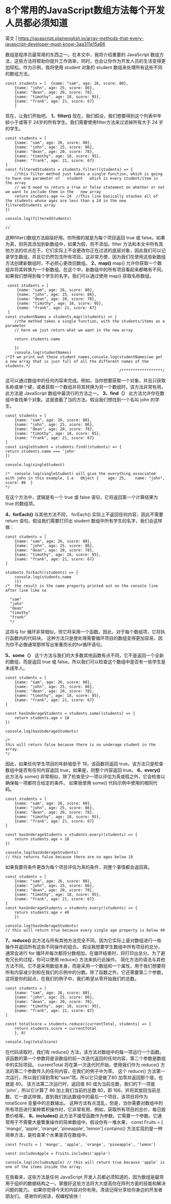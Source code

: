 # 8个常用的JavaScript数组方法每个开发人员都必须知道
英文 | https://javascript.plainenglish.io/array-methods-that-every-javascript-developer-must-know-3aa311e15a66

数组是程序员最常用的东西之一。在本文中，我将介绍重要的 JavaScript 数组方法，这些方法将帮助你提升工作效率，同时，也会让你作为开发人员的生活变得更加轻松。作为示例，我将使用 student 对象的 student 数组来处理所有这些不同的数组方法。

```
const students = [  {name: "sam", age: 26, score: 80},  
    {name: "john", age: 25, score: 86},  
    {name: "dean", age: 20, score: 78},  
    {name: "timothy", age: 18, score: 95},  
    {name: "frank", age: 21, score: 67}
    ]
```
现在，让我们开始吧。
**1、filter()**
现在，我们假设，我们想要得到这个列表中年龄小于或等于 24岁的所有学生。我们需要使用filter方法来过滤掉所有大于 24 岁的学生。
```
const students = [  
    {name: "sam", age: 26, score: 80},  
    {name: "john", age: 25, score: 86},  
    {name: "dean", age: 20, score: 78},  
    {name: "timothy", age: 18, score: 95},  
    {name: "frank", age: 21, score: 67}
] 
const filteredStudents = students.filter((students) => {  
    //this filter method just takes a single function, which is going to have one parameter of   student   which is every student/item in the array  
    // we'd need to return a true or false statement on whether or not we want to include them in the   new array  
	return students.age <= 24  //This line basically stashes all of the students whose ages are less than a 24 in the new   filteredStudents array
})

console.log(filteredStudents)

//
```
这种filter()数组方法超级好用。你所做的就是为每个项目返回 true 或 false。如果为真，则将其添加到新数组中，如果为假，则不添加。filter 方法和本文中所有其他方法的优点在于，它们实际上不会更改你正在过滤的底层对象，因此我们可以记录学生数组，并且它仍然包含所有项目。这非常方便，因为我们在使用这些新数组方法创建新数组时，不必担心更改旧数组。
**2、map()**
map() 允许你获取一个数组并将其转换为一个新数组。在这个中，新数组中的所有项目看起来都略有不同。如果我们想得到每个学生的名字。我们可以通过使用 map() 获取名称数组。
```
 const students = [  
     {name: "sam", age: 26, score: 80},  
     {name: "john", age: 25, score: 86},  
     {name: "dean", age: 20, score: 78},  
     {name: "timothy", age: 18, score: 95},  
     {name: "frank", age: 21, score: 67}
 ] 
const studentNames = students.map((students) => {
    //the method takes a single function, with the students/items as a parameter
    // here we just return what we want in the new array

    return students.name

    })
	console.log(studentNames)
/*If we print out these student names,console.log(studentNames)we get a new array that is just full of all the different names of the students.*/
                                                  /******************/
```
这可以通过数组中的任何内容来完成。例如，当你想要获取一个对象，并且只获取名称或单个键，或者获取一个数组并将其转换为另一个数组时，该方法非常有用。此方法是 JavaScript 数组中最流行的方法之一。
**3、find（）**
此方法允许你在数组中查找单个对象。这是直截了当的方法。假设我们想找到一个名叫 john 的学生。
```
const students = [  
    {name: "sam", age: 26, score: 80},  
    {name: "john", age: 25, score: 86},  
    {name: "dean", age: 20, score: 78},  
    {name: "timothy", age: 18, score: 95},  
    {name: "frank", age: 21, score: 67}
] 
const singleStudent = students.find((students) => {
return students.name === 'john'
})

console.log(singleStudent)

/*  console.log(singleStudent) will give the everything associated with john in this example, I.e   Object {    age: 25,    name: "john",    score: 86  }
*/
```
在这个方法中，逻辑是有一个 true 或 false 语句，它将返回第一个计算结果为 true 的数组项。

**4、forEach()**
与其他方法不同， forEach() 实际上不返回任何内容，因此不需要 return 语句。假设我们需要打印出 student 数组中所有学生的名字，我们会这样做：

```
const students = [  
    {name: "sam", age: 26, score: 80},  
    {name: "john", age: 25, score: 86},  
    {name: "dean", age: 20, score: 78},  
    {name: "timothy", age: 18, score: 95},  
    {name: "frank", age: 21, score: 67}
] 

students.forEach((students) => {
	console.log(students.name
	)})
/*  the result is the name property printed out on the console line after line like so
  
  "sam"  
  "john"  
  "dean"  
  "timothy"  
  "frank"
  */
```
这将与 for 循环非常相似，但它将采用一个函数。因此，对于每个数组项，它将执行函数内的代码块。
这种方法只是使处理需要循环项目的数组变得更加容易，因为你不必像通常那样写出笨重而长的for循环语句。

**5、some（）**
这个方法与我们的大多数其他函数有点不同，它不是返回一个全新的数组，而是返回 true 或 false。所以我们可以检查这个数组中是否有一些学生是未成年人。

```
const students = [  
    {name: "sam", age: 26, score: 80},  
    {name: "john", age: 25, score: 86}, 
    {name: "dean", age: 20, score: 78},  
    {name: "timothy", age: 18, score: 95},  
    {name: "frank", age: 21, score: 67}
] 

const hasUnderageStudents = students.some((students) => {
	return students.age < 18
})

console.log(hasUnderageStudents)

/*  
this will return false because there is no underage student in the array.
*/
```
因此，如果任何学生项目的年龄值低于 18，该函数将返回 true。该方法只是检查数组中是否有任何内容返回 true，如果是，则整个内容返回 true。
**6、every()**
此方法与 some() 非常相似，除了检查至少一项以评估为真或假之外，它会检查以确保每一项都符合给定的条件。
如果我使用 some() 代码示例中使用的相同代码。
```
const students = [  
    {name: "sam", age: 26, score: 80},  
    {name: "john", age: 25, score: 86},  
    {name: "dean", age: 20, score: 78},  
    {name: "timothy", age: 18, score: 95},  
    {name: "frank", age: 21, score: 67}
] 

const hasUnderageStudents = students.every((students) => {
	return students.age < 18
})

console.log(hasUnderageStudents)
// this returns false because there are no ages below 18
```
如果我要将条件更改为每个项目评估为真的条件，则整个事情都会返回真。
```
const students = [  
    {name: "sam", age: 26, score: 80},  
    {name: "john", age: 25, score: 86},  
    {name: "dean", age: 20, score: 78},  
    {name: "timothy", age: 18, score: 95},  
    {name: "frank", age: 21, score: 67}
] 
const hasUnderageStudents = students.every((students) => {  
	return students.age < 40
	})
	
console.log(hasUnderageStudents)
// this will return true because every single age property is below 40
```
**7、reduce()**
此方法与所有其他方法完全不同，因为它实际上是对数组进行一些操作并返回所有这些不同操作的组合。
假设我想要学生数组中所有项目的总分，通常会进行 for 循环并每次都将分数相加，在循环结束时，将打印出总分。为了避免冗长的过程，你可以使用 reduce() 方法来执行此操作。
简化方法的语法与其他方法不同。它不是采用数组本身，而是采用一个数组和一个属性，用于我们想要将所有内容减少到和在我们的示例中的分数。除了函数之外，它还需要第二个参数，这将是你的起点，在我们的例子中，我们希望从零开始我们的总数。
```
const students = [  
    {name: "sam", age: 26, score: 80},  
    {name: "john", age: 25, score: 86},  
    {name: "dean", age: 20, score: 78},  
    {name: "timothy", age: 18, score: 95},  
    {name: "frank", age: 21, score: 67}
] 

const totalScore = students.reduce((currentTotal, students) => {
	return students.score + currentTotal
	}, 0)
	
console.log(totalScore)
```
在代码读取时，我们有 reduce() 方法，该方法对数组中的每一项运行一个函数。
该函数的第一个参数将是该数组的前一次迭代返回的任何内容，第二个参数是数组中的实际项目。
currentTotal 将在第一次迭代时开始，使用我们作为 reduce() 方法的第二个参数传入的任何内容，在我们的例子中为零。
这个 reduce() 方法第一次运行，所以我们得到零和“sam”项。所以它只是做了80 加零并返回那个值，也就是 80。
该方法第二次运行时，返回值 80 成为当前总数，我们的下一项是 'john'，所以它计算了 86 加上我们当前的总数 80，即 166，并将其放回当前总数。它一直这样做，直到我们到达数组中的最后一个项目，该项目将作为 totalScore 变量中的总数输出。
这种方法有点混乱，但是，当你需要对数组中的所有项目进行某种累积操作时，它非常有用，例如，获取所有项目的总价，每日股票价格等。
**8、includes()**
此方法不接受函数作为参数。它需要一个参数。它通常用于不需要大量繁重操作的简单数组中。假设你有一堆水果，
const Fruits = [ 'mango', 'apple', 'orange', 'pineapple', 'lemon']
contains() 方法实现的是一种简单方法，是检查某个水果是否在数组中。
```
const fruits = [ 'mango', 'apple', 'orange', 'pineapple', 'lemon']

const includesApple = fruits.includes('apple')

console.log(includesApple) // this will return true because 'apple' is one of the items inside the array.
```
在我看来，这些方法是任何 JavaScript 开发人员都必须知道的，因为数组是最常用于组织的数据结构之一。掌握好这些方法将大大提高你在阵列方面的技能和解决问题的能力。
如果你觉得今天的内容对你有用，清请记得分享给你身边的开发者朋友们。
感谢你的阅读，祝编程愉快！
